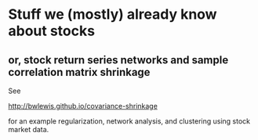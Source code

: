 # Stuff we (mostly) already know about stocks

## or, stock return series networks and sample correlation matrix shrinkage

See

http://bwlewis.github.io/covariance-shrinkage

for an example regularization, network analysis, and clustering using stock
market data.
